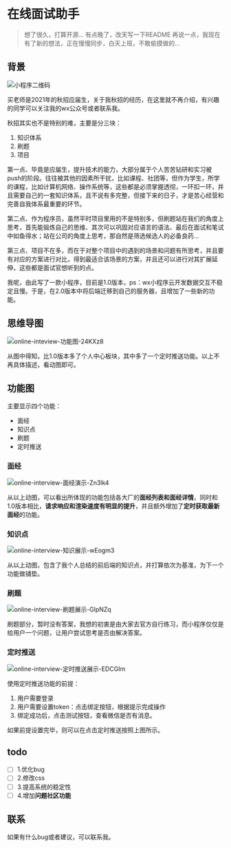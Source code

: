 # 在线面试助手

> 想了很久，打算开源...
> 有点晚了，改天写一下README
> 再说一点，我现在有了新的想法，正在慢慢同步，白天上班，不敢偷摸做的...



## 背景

![小程序二维码](https://imgs.dreamcat.ink/blog/online-interview-qr.jpg)

买老师是2021年的秋招应届生，关于我秋招的经历，在这里就不再介绍，有兴趣的同学可以关注我的wx公众号或者联系我。

秋招其实也不是特别的难，主要是分三块：

1. 知识体系
2. 刷题
3. 项目

第一点、毕竟是应届生，提升技术的能力，大部分属于个人苦苦钻研和实习被push的阶段。往往被其他的因素所干扰，比如课程、社团等，但作为学生，所学的课程，比如计算机网络、操作系统等，这些都是必须掌握透彻，一环扣一环，并且需要自己的一套知识体系，且不说有多完整，但接下来的日子，才是苦心经营和完善自我体系最重要的环节。

第二点、作为程序员，虽然平时项目里用的不是特别多，但刷题站在我们的角度上思考，首先能锻炼自己的思维、其次可以巩固对应语言的语法、最后在面试和笔试中如鱼得水；站在公司的角度上思考，那自然是筛选候选人的必备良药...

第三点、项目不在多，而在于对整个项目中的遇到的场景和问题有所思考，并且要有对应的方案进行对比，得到最适合该场景的方案，并且还可以进行对其扩展延伸，这些都是面试官想听到的点。

我呢，由此写了一款小程序，目前是1.0版本，ps：wx小程序云开发数据交互不稳定且慢。于是，在2.0版本中将后端迁移到自己的服务器，且增加了一些新的功能。

## 思维导图

![online-inteview-功能图-24KXz8](https://imgs.dreamcat.ink/uPic/online-inteview-功能图-24KXz8.png)

从图中得知，比1.0版本多了个人中心板块，其中多了一个定时推送功能。以上不再具体描述，看动图即可。

## 功能图

主要显示四个功能：
- 面经
- 知识点
- 刷题
- 定时推送

### 面经

![online-interview-面经演示-Zn3lk4](http://imgs.dreamcat.ink/uPic/online-interview-面经演示-Zn3lk4.gif)

从以上动图，可以看出所体现的功能包括各大厂的**面经列表和面经详情**，同时和1.0版本相比，**请求响应和渲染速度有明显的提升**，并且额外增加了**定时获取最新面经**的功能。

### 知识点

![online-interview-知识展示-wEogm3](http://imgs.dreamcat.ink/uPic/online-interview-知识展示-wEogm3.gif)

从以上动图，包含了我个人总结的前后端的知识点，并打算依次为基准，为下一个功能做铺垫。

### 刷题

![online-interview-刷题展示-GlpNZq](http://imgs.dreamcat.ink/uPic/online-interview-刷题展示-GlpNZq.gif)

刷题部分，暂时没有答案，我想的初衷是由大家去官方自行练习，而小程序仅仅是给用户一个问题，让用户尝试思考是否由解决答案。

### 定时推送

![online-interview-定时推送展示-EDCGIm](http://imgs.dreamcat.ink/uPic/online-interview-定时推送展示-EDCGIm.gif)

使用定时推送功能的前提：
1. 用户需要登录
2. 用户需要设置token：点击绑定按钮，根据提示完成操作
3. 绑定成功后，点击测试按钮，查看微信是否有消息。

如果前提设置完毕，则可以在点击定时推送按照上图所示。


## todo

- [ ] 1.优化bug
- [ ] 2.修改css 
- [ ] 3.提高系统的稳定性
- [ ] 4.增加**问题社区功能**

## 联系

如果有什么bug或者建议，可以联系我。


